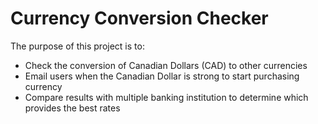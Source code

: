 # Currency Conversion Checker
The purpose of this project is to:
  - Check the conversion of Canadian Dollars (CAD) to other currencies
  - Email users when the Canadian Dollar is strong to start purchasing currency
  - Compare results with multiple banking institution to determine which provides the best rates
